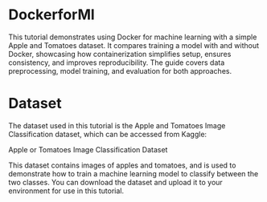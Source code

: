 # DockerforMl
This tutorial demonstrates using Docker for machine learning with a simple Apple and Tomatoes dataset. It compares training a model with and without Docker, showcasing how containerization simplifies setup, ensures consistency, and improves reproducibility. The guide covers data preprocessing, model training, and evaluation for both approaches.

# Dataset
The dataset used in this tutorial is the Apple and Tomatoes Image Classification dataset, which can be accessed from Kaggle:

Apple or Tomatoes Image Classification Dataset

This dataset contains images of apples and tomatoes, and is used to demonstrate how to train a machine learning model to classify between the two classes. You can download the dataset and upload it to your environment for use in this tutorial.
